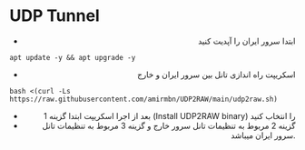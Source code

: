 # UDP Tunnel

<div align="right">


 - ابتدا سرور ایران را آپدیت کنید
<div align="left">
 
```
apt update -y && apt upgrade -y
```
<div align="right">


 - اسکریپت راه اندازی تانل بین سرور ایران و خارج
<div align="left">
 
```
bash <(curl -Ls https://raw.githubusercontent.com/amirmbn/UDP2RAW/main/udp2raw.sh)
```
<div align="right">



 - بعد از اجرا اسکریپت ابتدا گزینه 1 (Install UDP2RAW binary) را انتخاب کنید
 - گزینه 2 مربوط به تنظیمات تانل سرور خارج و گزینه 3 مربوط به تنظیمات تانل سرور ایران میباشد.
